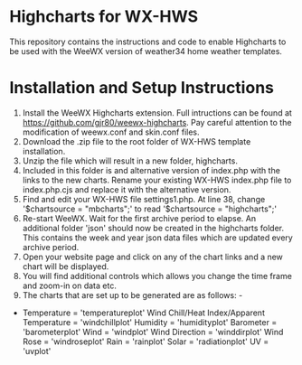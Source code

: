 # Highcharts for WX-HWS

This repository contains the instructions and code to enable Highcharts to be used with the WeeWX version of weather34 home weather templates.


# Installation and Setup Instructions

1. Install the WeeWX Highcharts extension. Full intructions can be found at https://github.com/gjr80/weewx-highcharts. Pay careful attention to the modification of weewx.conf and skin.conf files.
2. Download the .zip file to the root folder of WX-HWS template installation.
3. Unzip the file which will result in a new folder, highcharts.
4. Included in this folder is and alternative version of index.php with the links to the new charts. Rename your existing WX-HWS index.php file to index.php.cjs and replace it with the alternative version.
5. Find and edit your WX-HWS file settings1.php. At line 38, change '$chartsource   = "mbcharts";' to read '$chartsource   = "highcharts";'
6. Re-start WeeWX. Wait for the first archive period to elapse. An additional folder 'json' should now be created in the highcharts folder. This contains the week and year json data files which are updated every archive period.
7. Open your website page and click on any of the chart links and a new chart will be displayed.
8. You will find additional controls which allows you change the time frame and zoom-in on data etc.
9. The charts that are set up to be generated are as follows: -
*   Temperature = 'temperatureplot'
    Wind Chill/Heat Index/Apparent Temperature = 'windchillplot'
    Humidity = 'humidityplot'
    Barometer = 'barometerplot'
    Wind = 'windplot'
    Wind Direction = 'winddirplot'
    Wind Rose = 'windroseplot'
    Rain = 'rainplot'
    Solar =  'radiationplot'
    UV = 'uvplot'
